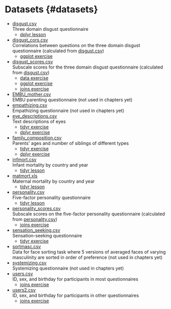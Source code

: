
# Datasets {#datasets}

* [disgust.csv](data/disgust.csv)  
    Three domain disgust questionnaire
    * [dplyr lesson](#data-disgust)
* [disgust_cors.csv](data/disgust_cors.csv)  
    Correlations between questions on the three domain disgust questionnaire (calculated from [disgust.csv](data/disgust.csv))
    * [ggplot exercise](exercises/03_ggplot_exercise.Rmd)
* [disgust_scores.csv](data/disgust_scores.csv)  
    Subscale scores for the three domain disgust questionnaire (calculated from [disgust.csv](data/disgust.csv))
    * [data exercise](exercises/02_data_exercise.Rmd)
    * [ggplot exercise](exercises/03_ggplot_exercise.Rmd)
    * [joins exercise](exercises/06_joins_exercise.Rmd)
* [EMBU_mother.csv](data/EMBU_mother.csv)  
    EMBU parenting questionnaire (not used in chapters yet)
* [empathizing.csv](data/empathizing.csv)  
    Empathizing questionnaire (not used in chapters yet)
* [eye_descriptions.csv](data/eye_descriptions.csv)  
    Text descriptions of eyes
    * [tidyr exercise](exercises/04_tidyr_exercise.Rmd)
    * [dplyr exercise](exercises/05_dplyr_exercise.Rmd)
* [family_composition.csv](data/family_composition.csv)  
    Parents' ages and number of siblings of different types
    * [tidyr exercise](exercises/04_tidyr_exercise.Rmd)
    * [dplyr exercise](exercises/05_dplyr_exercise.Rmd)
* [infmort.csv](data/infmort.csv)  
    Infant mortality by country and year
    * [tidyr lesson](#data-infmort)
* [matmort.xls](data/matmort.xls)  
    Maternal mortality by country and year
    * [tidyr lesson](#data-matmort)
* [personality.csv](data/personality.csv)  
    Five-factor personality questionnaire
    * [tidyr lesson](#data-personality)
* [personality_scores.csv](data/personality_scores.csv)  
    Subscale scores on the five-factor personality questionnaire (calculated from [personality.csv](data/personality.csv))
    * [joins exercise](exercises/06_joins_exercise.Rmd)
* [sensation_seeking.csv](data/sensation_seeking.csv)  
    Sensation-seeking questionnaire
    * [tidyr exercise](exercises/04_tidyr_exercise.Rmd)
* [sortmasc.csv](data/sortmasc.csv)  
    Data for face sorting task where 5 versions of averaged faces of varying masculinity are sorted in order of preference (not used in chapters yet)
* [systemizing.csv](data/systemizing.csv)  
    Systemizing questionnaire (not used in chapters yet)
* [users.csv](data/users.csv)  
    ID, sex, and birthday for participants in most questionnaires
    * [joins exercise](exercises/06_joins_exercise.Rmd)
* [users2.csv](data/users2.csv)  
    ID, sex, and birthday for participants in other questionnaires
    * [joins exercise](exercises/06_joins_exercise.Rmd)

